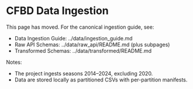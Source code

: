 # CFBD Data Ingestion

This page has moved. For the canonical ingestion guide, see:

- Data Ingestion Guide: ../data/ingestion_guide.md
- Raw API Schemas: ../data/raw_api/README.md (plus subpages)
- Transformed Schemas: ../data/transformed/README.md

Notes:

- The project ingests seasons 2014–2024, excluding 2020.
- Data are stored locally as partitioned CSVs with per-partition manifests.
